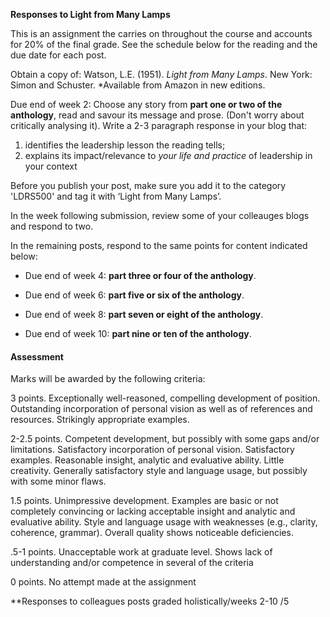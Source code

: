 **Responses to Light from Many Lamps**

This is an assignment the carries on throughout the course and accounts for 20% of the final grade. See the schedule below for the reading and the due date for each post. 

Obtain a copy of:
Watson, L.E. \(1951\). _Light from Many Lamps_. New York: Simon and Schuster. \*Available from Amazon in new editions.

Due end of week 2: Choose any story from **part one or two of the anthology**, read and savour its message and prose. \(Don't worry about critically analysing it). Write a 2-3 paragraph response in your blog that:

1. identifies the leadership lesson the reading tells;
2. explains its impact/relevance to _your life and practice_ of leadership in your context

Before you publish your post, make sure you add it to the category 'LDRS500' and tag it with ‘Light from Many Lamps’.

In the week following submission, review some of your colleauges blogs and respond to two. 

In the remaining posts, respond to the same points for content indicated below: 

* Due end of week 4:  **part three or four of the anthology**.

* Due end of week 6:   **part five or six of the anthology**.

* Due end of week 8:  **part seven or eight of the anthology**.

* Due end of week 10:  **part nine or ten of the anthology**.



#### Assessment
Marks will be awarded by the following criteria:

3 points. Exceptionally well-reasoned, compelling development of position. Outstanding incorporation of personal vision as well as of references and resources. Strikingly appropriate examples.

2-2.5 points. Competent development, but possibly with some gaps and/or limitations. Satisfactory incorporation of personal vision. Satisfactory examples. Reasonable insight, analytic and evaluative ability. Little creativity. Generally satisfactory style and language usage, but possibly with some minor flaws.

1.5 points. Unimpressive development. Examples are basic or not completely convincing or lacking acceptable insight and analytic and evaluative ability. Style and language usage with weaknesses \(e.g., clarity, coherence, grammar\). Overall quality shows noticeable deficiencies.

.5-1 points. Unacceptable work at graduate level. Shows lack of understanding and/or competence in several of the criteria

0 points. No attempt made at the assignment

\*\*Responses to colleagues posts graded holistically/weeks 2-10 /5

